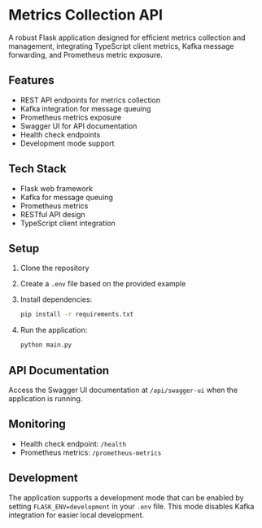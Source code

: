 # Metrics Collection API

A robust Flask application designed for efficient metrics collection and management, integrating TypeScript client metrics, Kafka message forwarding, and Prometheus metric exposure.

## Features

- REST API endpoints for metrics collection
- Kafka integration for message queuing
- Prometheus metrics exposure
- Swagger UI for API documentation
- Health check endpoints
- Development mode support

## Tech Stack

- Flask web framework
- Kafka for message queuing
- Prometheus metrics
- RESTful API design
- TypeScript client integration

## Setup

1. Clone the repository
2. Create a `.env` file based on the provided example
3. Install dependencies:
   ```bash
   pip install -r requirements.txt
   ```

4. Run the application:
   ```bash
   python main.py
   ```

## API Documentation

Access the Swagger UI documentation at `/api/swagger-ui` when the application is running.

## Monitoring

- Health check endpoint: `/health`
- Prometheus metrics: `/prometheus-metrics`

## Development

The application supports a development mode that can be enabled by setting `FLASK_ENV=development` in your `.env` file. This mode disables Kafka integration for easier local development.
